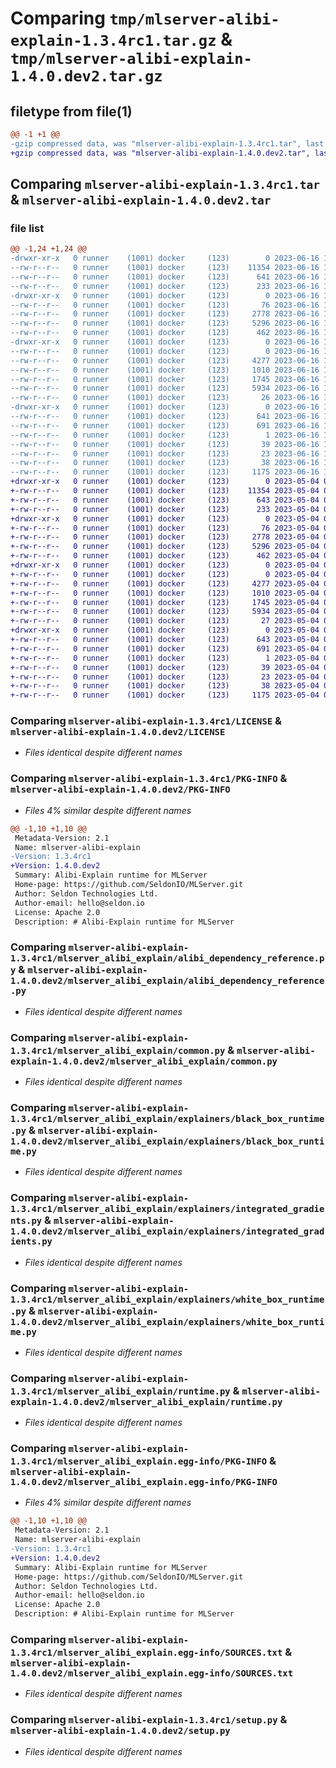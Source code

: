 # Comparing `tmp/mlserver-alibi-explain-1.3.4rc1.tar.gz` & `tmp/mlserver-alibi-explain-1.4.0.dev2.tar.gz`

## filetype from file(1)

```diff
@@ -1 +1 @@
-gzip compressed data, was "mlserver-alibi-explain-1.3.4rc1.tar", last modified: Fri Jun 16 14:26:48 2023, max compression
+gzip compressed data, was "mlserver-alibi-explain-1.4.0.dev2.tar", last modified: Thu May  4 09:30:33 2023, max compression
```

## Comparing `mlserver-alibi-explain-1.3.4rc1.tar` & `mlserver-alibi-explain-1.4.0.dev2.tar`

### file list

```diff
@@ -1,24 +1,24 @@
-drwxr-xr-x   0 runner    (1001) docker     (123)        0 2023-06-16 14:26:48.649210 mlserver-alibi-explain-1.3.4rc1/
--rw-r--r--   0 runner    (1001) docker     (123)    11354 2023-06-16 14:26:11.000000 mlserver-alibi-explain-1.3.4rc1/LICENSE
--rw-r--r--   0 runner    (1001) docker     (123)      641 2023-06-16 14:26:48.649210 mlserver-alibi-explain-1.3.4rc1/PKG-INFO
--rw-r--r--   0 runner    (1001) docker     (123)      233 2023-06-16 14:26:11.000000 mlserver-alibi-explain-1.3.4rc1/README.md
-drwxr-xr-x   0 runner    (1001) docker     (123)        0 2023-06-16 14:26:48.645210 mlserver-alibi-explain-1.3.4rc1/mlserver_alibi_explain/
--rw-r--r--   0 runner    (1001) docker     (123)       76 2023-06-16 14:26:11.000000 mlserver-alibi-explain-1.3.4rc1/mlserver_alibi_explain/__init__.py
--rw-r--r--   0 runner    (1001) docker     (123)     2778 2023-06-16 14:26:11.000000 mlserver-alibi-explain-1.3.4rc1/mlserver_alibi_explain/alibi_dependency_reference.py
--rw-r--r--   0 runner    (1001) docker     (123)     5296 2023-06-16 14:26:11.000000 mlserver-alibi-explain-1.3.4rc1/mlserver_alibi_explain/common.py
--rw-r--r--   0 runner    (1001) docker     (123)      462 2023-06-16 14:26:11.000000 mlserver-alibi-explain-1.3.4rc1/mlserver_alibi_explain/errors.py
-drwxr-xr-x   0 runner    (1001) docker     (123)        0 2023-06-16 14:26:48.649210 mlserver-alibi-explain-1.3.4rc1/mlserver_alibi_explain/explainers/
--rw-r--r--   0 runner    (1001) docker     (123)        0 2023-06-16 14:26:11.000000 mlserver-alibi-explain-1.3.4rc1/mlserver_alibi_explain/explainers/__init__.py
--rw-r--r--   0 runner    (1001) docker     (123)     4277 2023-06-16 14:26:11.000000 mlserver-alibi-explain-1.3.4rc1/mlserver_alibi_explain/explainers/black_box_runtime.py
--rw-r--r--   0 runner    (1001) docker     (123)     1010 2023-06-16 14:26:11.000000 mlserver-alibi-explain-1.3.4rc1/mlserver_alibi_explain/explainers/integrated_gradients.py
--rw-r--r--   0 runner    (1001) docker     (123)     1745 2023-06-16 14:26:11.000000 mlserver-alibi-explain-1.3.4rc1/mlserver_alibi_explain/explainers/white_box_runtime.py
--rw-r--r--   0 runner    (1001) docker     (123)     5934 2023-06-16 14:26:11.000000 mlserver-alibi-explain-1.3.4rc1/mlserver_alibi_explain/runtime.py
--rw-r--r--   0 runner    (1001) docker     (123)       26 2023-06-16 14:26:11.000000 mlserver-alibi-explain-1.3.4rc1/mlserver_alibi_explain/version.py
-drwxr-xr-x   0 runner    (1001) docker     (123)        0 2023-06-16 14:26:48.645210 mlserver-alibi-explain-1.3.4rc1/mlserver_alibi_explain.egg-info/
--rw-r--r--   0 runner    (1001) docker     (123)      641 2023-06-16 14:26:48.000000 mlserver-alibi-explain-1.3.4rc1/mlserver_alibi_explain.egg-info/PKG-INFO
--rw-r--r--   0 runner    (1001) docker     (123)      691 2023-06-16 14:26:48.000000 mlserver-alibi-explain-1.3.4rc1/mlserver_alibi_explain.egg-info/SOURCES.txt
--rw-r--r--   0 runner    (1001) docker     (123)        1 2023-06-16 14:26:48.000000 mlserver-alibi-explain-1.3.4rc1/mlserver_alibi_explain.egg-info/dependency_links.txt
--rw-r--r--   0 runner    (1001) docker     (123)       39 2023-06-16 14:26:48.000000 mlserver-alibi-explain-1.3.4rc1/mlserver_alibi_explain.egg-info/requires.txt
--rw-r--r--   0 runner    (1001) docker     (123)       23 2023-06-16 14:26:48.000000 mlserver-alibi-explain-1.3.4rc1/mlserver_alibi_explain.egg-info/top_level.txt
--rw-r--r--   0 runner    (1001) docker     (123)       38 2023-06-16 14:26:48.649210 mlserver-alibi-explain-1.3.4rc1/setup.cfg
--rw-r--r--   0 runner    (1001) docker     (123)     1175 2023-06-16 14:26:11.000000 mlserver-alibi-explain-1.3.4rc1/setup.py
+drwxr-xr-x   0 runner    (1001) docker     (123)        0 2023-05-04 09:30:33.211432 mlserver-alibi-explain-1.4.0.dev2/
+-rw-r--r--   0 runner    (1001) docker     (123)    11354 2023-05-04 09:29:57.000000 mlserver-alibi-explain-1.4.0.dev2/LICENSE
+-rw-r--r--   0 runner    (1001) docker     (123)      643 2023-05-04 09:30:33.211432 mlserver-alibi-explain-1.4.0.dev2/PKG-INFO
+-rw-r--r--   0 runner    (1001) docker     (123)      233 2023-05-04 09:29:57.000000 mlserver-alibi-explain-1.4.0.dev2/README.md
+drwxr-xr-x   0 runner    (1001) docker     (123)        0 2023-05-04 09:30:33.207432 mlserver-alibi-explain-1.4.0.dev2/mlserver_alibi_explain/
+-rw-r--r--   0 runner    (1001) docker     (123)       76 2023-05-04 09:29:57.000000 mlserver-alibi-explain-1.4.0.dev2/mlserver_alibi_explain/__init__.py
+-rw-r--r--   0 runner    (1001) docker     (123)     2778 2023-05-04 09:29:57.000000 mlserver-alibi-explain-1.4.0.dev2/mlserver_alibi_explain/alibi_dependency_reference.py
+-rw-r--r--   0 runner    (1001) docker     (123)     5296 2023-05-04 09:29:57.000000 mlserver-alibi-explain-1.4.0.dev2/mlserver_alibi_explain/common.py
+-rw-r--r--   0 runner    (1001) docker     (123)      462 2023-05-04 09:29:57.000000 mlserver-alibi-explain-1.4.0.dev2/mlserver_alibi_explain/errors.py
+drwxr-xr-x   0 runner    (1001) docker     (123)        0 2023-05-04 09:30:33.211432 mlserver-alibi-explain-1.4.0.dev2/mlserver_alibi_explain/explainers/
+-rw-r--r--   0 runner    (1001) docker     (123)        0 2023-05-04 09:29:57.000000 mlserver-alibi-explain-1.4.0.dev2/mlserver_alibi_explain/explainers/__init__.py
+-rw-r--r--   0 runner    (1001) docker     (123)     4277 2023-05-04 09:29:57.000000 mlserver-alibi-explain-1.4.0.dev2/mlserver_alibi_explain/explainers/black_box_runtime.py
+-rw-r--r--   0 runner    (1001) docker     (123)     1010 2023-05-04 09:29:57.000000 mlserver-alibi-explain-1.4.0.dev2/mlserver_alibi_explain/explainers/integrated_gradients.py
+-rw-r--r--   0 runner    (1001) docker     (123)     1745 2023-05-04 09:29:57.000000 mlserver-alibi-explain-1.4.0.dev2/mlserver_alibi_explain/explainers/white_box_runtime.py
+-rw-r--r--   0 runner    (1001) docker     (123)     5934 2023-05-04 09:29:57.000000 mlserver-alibi-explain-1.4.0.dev2/mlserver_alibi_explain/runtime.py
+-rw-r--r--   0 runner    (1001) docker     (123)       27 2023-05-04 09:29:57.000000 mlserver-alibi-explain-1.4.0.dev2/mlserver_alibi_explain/version.py
+drwxr-xr-x   0 runner    (1001) docker     (123)        0 2023-05-04 09:30:33.207432 mlserver-alibi-explain-1.4.0.dev2/mlserver_alibi_explain.egg-info/
+-rw-r--r--   0 runner    (1001) docker     (123)      643 2023-05-04 09:30:32.000000 mlserver-alibi-explain-1.4.0.dev2/mlserver_alibi_explain.egg-info/PKG-INFO
+-rw-r--r--   0 runner    (1001) docker     (123)      691 2023-05-04 09:30:33.000000 mlserver-alibi-explain-1.4.0.dev2/mlserver_alibi_explain.egg-info/SOURCES.txt
+-rw-r--r--   0 runner    (1001) docker     (123)        1 2023-05-04 09:30:32.000000 mlserver-alibi-explain-1.4.0.dev2/mlserver_alibi_explain.egg-info/dependency_links.txt
+-rw-r--r--   0 runner    (1001) docker     (123)       39 2023-05-04 09:30:32.000000 mlserver-alibi-explain-1.4.0.dev2/mlserver_alibi_explain.egg-info/requires.txt
+-rw-r--r--   0 runner    (1001) docker     (123)       23 2023-05-04 09:30:32.000000 mlserver-alibi-explain-1.4.0.dev2/mlserver_alibi_explain.egg-info/top_level.txt
+-rw-r--r--   0 runner    (1001) docker     (123)       38 2023-05-04 09:30:33.211432 mlserver-alibi-explain-1.4.0.dev2/setup.cfg
+-rw-r--r--   0 runner    (1001) docker     (123)     1175 2023-05-04 09:29:57.000000 mlserver-alibi-explain-1.4.0.dev2/setup.py
```

### Comparing `mlserver-alibi-explain-1.3.4rc1/LICENSE` & `mlserver-alibi-explain-1.4.0.dev2/LICENSE`

 * *Files identical despite different names*

### Comparing `mlserver-alibi-explain-1.3.4rc1/PKG-INFO` & `mlserver-alibi-explain-1.4.0.dev2/PKG-INFO`

 * *Files 4% similar despite different names*

```diff
@@ -1,10 +1,10 @@
 Metadata-Version: 2.1
 Name: mlserver-alibi-explain
-Version: 1.3.4rc1
+Version: 1.4.0.dev2
 Summary: Alibi-Explain runtime for MLServer
 Home-page: https://github.com/SeldonIO/MLServer.git
 Author: Seldon Technologies Ltd.
 Author-email: hello@seldon.io
 License: Apache 2.0
 Description: # Alibi-Explain runtime for MLServer
```

### Comparing `mlserver-alibi-explain-1.3.4rc1/mlserver_alibi_explain/alibi_dependency_reference.py` & `mlserver-alibi-explain-1.4.0.dev2/mlserver_alibi_explain/alibi_dependency_reference.py`

 * *Files identical despite different names*

### Comparing `mlserver-alibi-explain-1.3.4rc1/mlserver_alibi_explain/common.py` & `mlserver-alibi-explain-1.4.0.dev2/mlserver_alibi_explain/common.py`

 * *Files identical despite different names*

### Comparing `mlserver-alibi-explain-1.3.4rc1/mlserver_alibi_explain/explainers/black_box_runtime.py` & `mlserver-alibi-explain-1.4.0.dev2/mlserver_alibi_explain/explainers/black_box_runtime.py`

 * *Files identical despite different names*

### Comparing `mlserver-alibi-explain-1.3.4rc1/mlserver_alibi_explain/explainers/integrated_gradients.py` & `mlserver-alibi-explain-1.4.0.dev2/mlserver_alibi_explain/explainers/integrated_gradients.py`

 * *Files identical despite different names*

### Comparing `mlserver-alibi-explain-1.3.4rc1/mlserver_alibi_explain/explainers/white_box_runtime.py` & `mlserver-alibi-explain-1.4.0.dev2/mlserver_alibi_explain/explainers/white_box_runtime.py`

 * *Files identical despite different names*

### Comparing `mlserver-alibi-explain-1.3.4rc1/mlserver_alibi_explain/runtime.py` & `mlserver-alibi-explain-1.4.0.dev2/mlserver_alibi_explain/runtime.py`

 * *Files identical despite different names*

### Comparing `mlserver-alibi-explain-1.3.4rc1/mlserver_alibi_explain.egg-info/PKG-INFO` & `mlserver-alibi-explain-1.4.0.dev2/mlserver_alibi_explain.egg-info/PKG-INFO`

 * *Files 4% similar despite different names*

```diff
@@ -1,10 +1,10 @@
 Metadata-Version: 2.1
 Name: mlserver-alibi-explain
-Version: 1.3.4rc1
+Version: 1.4.0.dev2
 Summary: Alibi-Explain runtime for MLServer
 Home-page: https://github.com/SeldonIO/MLServer.git
 Author: Seldon Technologies Ltd.
 Author-email: hello@seldon.io
 License: Apache 2.0
 Description: # Alibi-Explain runtime for MLServer
```

### Comparing `mlserver-alibi-explain-1.3.4rc1/mlserver_alibi_explain.egg-info/SOURCES.txt` & `mlserver-alibi-explain-1.4.0.dev2/mlserver_alibi_explain.egg-info/SOURCES.txt`

 * *Files identical despite different names*

### Comparing `mlserver-alibi-explain-1.3.4rc1/setup.py` & `mlserver-alibi-explain-1.4.0.dev2/setup.py`

 * *Files identical despite different names*

